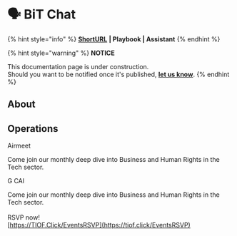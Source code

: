 # 🗣️ BiT Chat

{% hint style="info" %}
[**ShortURL**](https://tiof.click/TUBitChat) **| Playbook | Assistant**
{% endhint %}



{% hint style="warning" %}
**NOTICE**

This documentation page is under construction.\
Should you want to be notified once it's published, [**let us know**](https://tiof.click/TIOFTarianUpdatesService).
{% endhint %}

## About







## Operations

Airmeet

Come join our monthly deep dive into Business and Human Rights in the Tech sector.





G CAl

Come join our monthly deep dive into Business and Human Rights in the Tech sector.\
\
RSVP now!\
[https://TIOF.Click/EventsRSVP](https://tiof.click/EventsRSVP)





